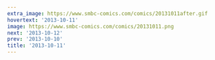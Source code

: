```yaml
---
extra_image: https://www.smbc-comics.com/comics/20131011after.gif
hovertext: '2013-10-11'
image: https://www.smbc-comics.com/comics/20131011.png
next: '2013-10-12'
prev: '2013-10-10'
title: '2013-10-11'
---
```

